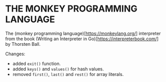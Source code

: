 # THE MONKEY PROGRAMMING LANGUAGE

The (monkey programming language)[https://monkeylang.org/] interpreter from the book (Writing an Interpreter in Go)[https://interpreterbook.com/] by Thorsten Ball.

Changes:
- added `exit()` function.
- added `keys()` and `values()` for hash values.
- removed `first()`, `last()` and `rest()` for array literals.